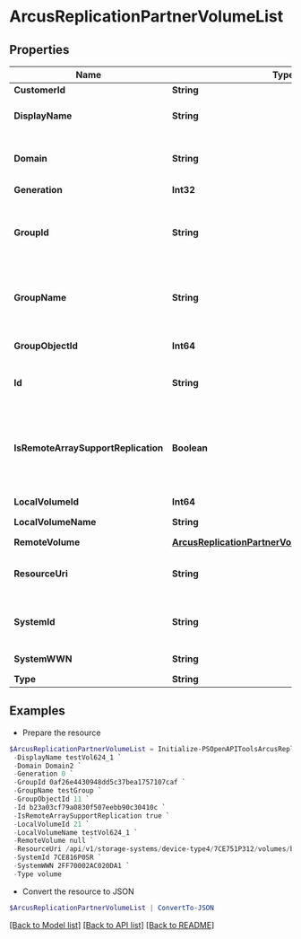 # ArcusReplicationPartnerVolumeList
## Properties

Name | Type | Description | Notes
------------ | ------------- | ------------- | -------------
**CustomerId** | **String** | customerId | [optional] 
**DisplayName** | **String** | Volume display name | [optional] 
**Domain** | **String** | Domain that the resource belongs to. | [optional] 
**Generation** | **Int32** | generation | [optional] 
**GroupId** | **String** | Unique id of replication partner remote group. | [optional] 
**GroupName** | **String** | Replication partner remote group name. | [optional] 
**GroupObjectId** | **Int64** | Replication partner group ID. | [optional] 
**Id** | **String** | Unique Identifier of the volume. | [optional] 
**IsRemoteArraySupportReplication** | **Boolean** | Boolean value to indicate if remote array OS version supports replication | [optional] 
**LocalVolumeId** | **Int64** | Volume ID. | [optional] 
**LocalVolumeName** | **String** | Volume name. | [optional] 
**RemoteVolume** | [**ArcusReplicationPartnerVolumeListRemoteVolume**](ArcusReplicationPartnerVolumeListRemoteVolume.md) |  | [optional] 
**ResourceUri** | **String** | resourceUri for detailed volume object | [optional] 
**SystemId** | **String** | Unique ID or serial number of the system. | [optional] 
**SystemWWN** | **String** | WWN of the system. | [optional] 
**Type** | **String** | type | [optional] 

## Examples

- Prepare the resource
```powershell
$ArcusReplicationPartnerVolumeList = Initialize-PSOpenAPIToolsArcusReplicationPartnerVolumeList  -CustomerId fc5f41652a53497e88cdcebc715cc1cf `
 -DisplayName testVol624_1 `
 -Domain Domain2 `
 -Generation 0 `
 -GroupId 0af26e4430948dd5c37bea1757107caf `
 -GroupName testGroup `
 -GroupObjectId 11 `
 -Id b23a03cf79a0830f507eebb90c30410c `
 -IsRemoteArraySupportReplication true `
 -LocalVolumeId 21 `
 -LocalVolumeName testVol624_1 `
 -RemoteVolume null `
 -ResourceUri /api/v1/storage-systems/device-type4/7CE751P312/volumes/b23a03cf79a0830f507eebb90c30410c `
 -SystemId 7CE816P0SR `
 -SystemWWN 2FF70002AC020DA1 `
 -Type volume
```

- Convert the resource to JSON
```powershell
$ArcusReplicationPartnerVolumeList | ConvertTo-JSON
```

[[Back to Model list]](../README.md#documentation-for-models) [[Back to API list]](../README.md#documentation-for-api-endpoints) [[Back to README]](../README.md)

